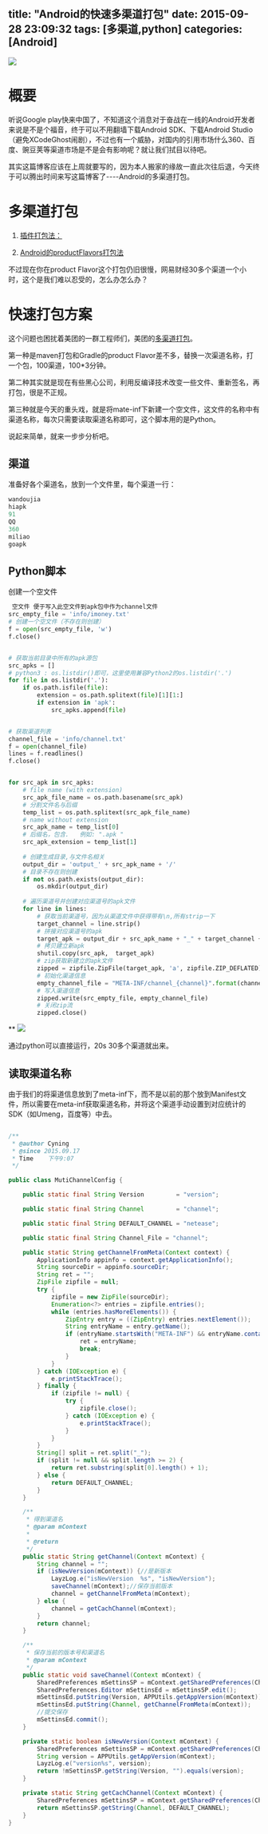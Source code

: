 title: "Android的快速多渠道打包"
date: 2015-09-28 23:09:32
tags: [多渠道,python]
categories: [Android]
---

![](http://7xj9f0.com1.z0.glb.clouddn.com/b1f9ddc451da81cb302607745666d0160b2431d9.jpg)

# 概要

听说Google play快来中国了，不知道这个消息对于奋战在一线的Android开发者来说是不是个福音，终于可以不用翻墙下载Android SDK、下载Android Studio（避免XCodeGhost闹剧），不过也有一个威胁，对国内的引用市场什么360、百度、豌豆荚等渠道市场是不是会有影响呢？就让我们拭目以待吧。

其实这篇博客应该在上周就要写的，因为本人搬家的缘故一直此次往后退，今天终于可以腾出时间来写这篇博客了----Android的多渠道打包。

# 多渠道打包
1. [插件打包法：](http://ownwell.github.io/2014/06/24/package4Android/)

2. [Android的productFlavors打包法](http://ownwell.github.io/2014/11/17/GradlewMutilChannelInAndroid/)


不过现在你在product Flavor这个打包仍旧很慢，网易财经30多个渠道一个小时，这个是我们难以忍受的，怎么办怎么办？

# 快速打包方案

这个问题也困扰着美团的一群工程师们，美团的[多渠道打包](http://tech.meituan.com/mt-apk-packaging.html)。

第一种是maven打包和Gradle的product Flavor差不多，替换一次渠道名称，打一个包，100渠道，100*3分钟。

第二种其实就是现在有些黑心公司，利用反编译技术改变一些文件、重新签名，再打包，很是不正规。

第三种就是今天的重头戏，就是将mate-inf下新建一个空文件，这文件的名称中有渠道名称，每次只需要读取渠道名称即可，这个脚本用的是Python。


说起来简单，就来一步步分析吧。


## 渠道 
准备好各个渠道名，放到一个文件里，每个渠道一行：

```Python
wandoujia
hiapk
91
QQ
360
miliao
goapk
```

## Python脚本

创建一个空文件
```Python
 空文件 便于写入此空文件到apk包中作为channel文件
src_empty_file = 'info/imoney.txt'
# 创建一个空文件（不存在则创建）
f = open(src_empty_file, 'w') 
f.close()

```


```Python

# 获取当前目录中所有的apk源包
src_apks = []
# python3 : os.listdir()即可，这里使用兼容Python2的os.listdir('.')
for file in os.listdir('.'):
    if os.path.isfile(file):
        extension = os.path.splitext(file)[1][1:]
        if extension in 'apk':
            src_apks.append(file)

```

```Python

# 获取渠道列表
channel_file = 'info/channel.txt'
f = open(channel_file)
lines = f.readlines()
f.close()
````


```Python

for src_apk in src_apks:
    # file name (with extension)
    src_apk_file_name = os.path.basename(src_apk)
    # 分割文件名与后缀
    temp_list = os.path.splitext(src_apk_file_name)
    # name without extension
    src_apk_name = temp_list[0]
    # 后缀名，包含.   例如: ".apk "
    src_apk_extension = temp_list[1]
    
    # 创建生成目录,与文件名相关
    output_dir = 'output_' + src_apk_name + '/'
    # 目录不存在则创建
    if not os.path.exists(output_dir):
        os.mkdir(output_dir)
        
    # 遍历渠道号并创建对应渠道号的apk文件
    for line in lines:
        # 获取当前渠道号，因为从渠道文件中获得带有\n,所有strip一下
        target_channel = line.strip()
        # 拼接对应渠道号的apk
        target_apk = output_dir + src_apk_name + "_" + target_channel + src_apk_extension  
        # 拷贝建立新apk
        shutil.copy(src_apk,  target_apk)
        # zip获取新建立的apk文件
        zipped = zipfile.ZipFile(target_apk, 'a', zipfile.ZIP_DEFLATED)
        # 初始化渠道信息
        empty_channel_file = "META-INF/channel_{channel}".format(channel = target_channel)
        # 写入渠道信息
        zipped.write(src_empty_file, empty_channel_file)
        # 关闭zip流
        zipped.close()

```

**
![](http://7xj9f0.com1.z0.glb.clouddn.com/QQ20150928-1@2x.png)

通过python可以直接运行，20s 30多个渠道就出来。
## 读取渠道名称
由于我们的将渠道信息放到了meta-inf下，而不是以前的那个放到Manifest文件，所以需要在meta-inf获取渠道名称，并将这个渠道手动设置到对应统计的SDK（如Umeng，百度等）中去。

```Java

/**
 * @author Cyning
 * @since 2015.09.17
 * Time    下午9:07
 */

public class MutiChannelConfig {

    public static final String Version         = "version";

    public static final String Channel         = "channel";

    public static final String DEFAULT_CHANNEL = "netease";

    public static final String Channel_File = "channel";

    public static String getChannelFromMeta(Context context) {
        ApplicationInfo appinfo = context.getApplicationInfo();
        String sourceDir = appinfo.sourceDir;
        String ret = "";
        ZipFile zipfile = null;
        try {
            zipfile = new ZipFile(sourceDir);
            Enumeration<?> entries = zipfile.entries();
            while (entries.hasMoreElements()) {
                ZipEntry entry = ((ZipEntry) entries.nextElement());
                String entryName = entry.getName();
                if (entryName.startsWith("META-INF") && entryName.contains("channel_")) {
                    ret = entryName;
                    break;
                }
            }
        } catch (IOException e) {
            e.printStackTrace();
        } finally {
            if (zipfile != null) {
                try {
                    zipfile.close();
                } catch (IOException e) {
                    e.printStackTrace();
                }
            }
        }
        String[] split = ret.split("_");
        if (split != null && split.length >= 2) {
            return ret.substring(split[0].length() + 1);
        } else {
            return DEFAULT_CHANNEL;
        }
    }

    /**
     * 得到渠道名
     * @param mContext
     *
     * @return
     */
    public static String getChannel(Context mContext) {
        String channel = "";
        if (isNewVersion(mContext)) {//是新版本
            LayzLog.e("isNewVersion  %s", "isNewVersion");
            saveChannel(mContext);//保存当前版本
            channel = getChannelFromMeta(mContext);
        } else {
            channel = getCachChannel(mContext);
        }
        return channel;
    }

    /**
     * 保存当前的版本号和渠道名
     * @param mContext
     */
    public static void saveChannel(Context mContext) {
        SharedPreferences mSettinsSP = mContext.getSharedPreferences(Channel_File, Activity.MODE_PRIVATE);
        SharedPreferences.Editor mSettinsEd = mSettinsSP.edit();
        mSettinsEd.putString(Version, APPUtils.getAppVersion(mContext));
        mSettinsEd.putString(Channel, getChannelFromMeta(mContext));
        //提交保存
        mSettinsEd.commit();
    }

    private static boolean isNewVersion(Context mContext) {
        SharedPreferences mSettinsSP = mContext.getSharedPreferences(Channel_File, Activity.MODE_PRIVATE);
        String version = APPUtils.getAppVersion(mContext);
        LayzLog.e("version%s", version);
        return !mSettinsSP.getString(Version, "").equals(version);
    }

    private static String getCachChannel(Context mContext) {
        SharedPreferences mSettinsSP = mContext.getSharedPreferences(Channel_File, Activity.MODE_PRIVATE);
        return mSettinsSP.getString(Channel, DEFAULT_CHANNEL);
    }
}

```
